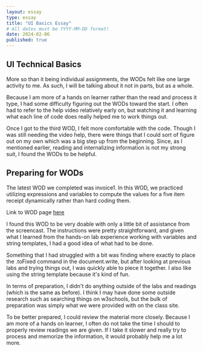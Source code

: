 ```yaml
---
layout: essay
type: essay
title: "UI Basics Essay"
# All dates must be YYYY-MM-DD format!
date: 2024-02-06
published: true
---
```


## UI Technical Basics

More so than it being individual assignments, the WODs felt like one large activity to me. As such, I will be talking about it not in parts, but as a whole.

Because I am more of a hands on learner rather than the read and process it type, I had some difficulty figuring out the WODs toward the start. I often had to refer to the help video relatively early on, but watching it and learning what each line of code does really helped me to work things out.

Once I got to the third WOD, I felt more comfortable with the code. Though I was still needing the video help, there were things that I could sort of figure out on my own which was a big step up from the beginning. Since, as I mentioned earlier, reading and internalizing information is not my strong suit, I found the WODs to be helpful.

## Preparing for WODs

The latest WOD we completed was invoice1. In this WOD, we practiced utilizing expressions and variables to compute the values for a five item receipt dynamically rather than hard coding them.

Link to WOD page <a href="https://dport96.github.io/ITM352/morea/060.expressions-operators/experience-invoice1.html">here</a>

I found this WOD to be very doable with only a little bit of assistance from the screencast. The instructions were pretty straightforward, and given what I learned from the hands-on lab experience working with variables and string templates, I had a good idea of what had to be done.

Something that I had struggled with a bit was finding where exactly to place the .toFixed command in the document.write, but after looking at previous labs and trying things out, I was quickly able to piece it together. I also like using the string template because it's kind of fun.

In terms of preparation, I didn't do anything outside of the labs and readings (which is the same as before). I think I may have done some outside research such as searching things on w3schools, but the bulk of preparation was simply what we were provided with on the class site.

To be better prepared, I could review the material more closely. Because I am more of a hands on learner, I often do not take the time I should to properly review readings we are given. If I take it slower and really try to process and memorize the information, it would probably help me a lot more.
